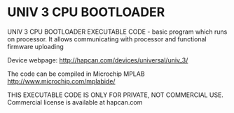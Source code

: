 UNIV 3 CPU BOOTLOADER
============

UNIV 3 CPU BOOTLOADER EXECUTABLE CODE - basic program which runs on processor. It allows communicating with processor and functional firmware uploading

Device webpage: http://hapcan.com/devices/universal/univ_3/

The code can be compiled in Microchip MPLAB http://www.microchip.com/mplabide/

THIS EXECUTABLE CODE IS ONLY FOR PRIVATE, NOT COMMERCIAL USE. Commercial license is available at hapcan.com
